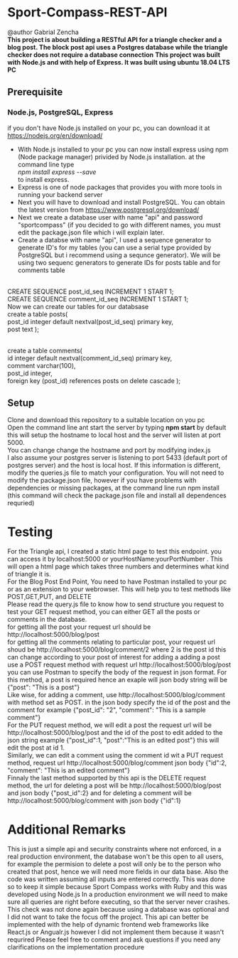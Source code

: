 # Sport-Compass-REST-API
@author Gabrial Zencha <br/>
**This project is about building a RESTful API for a triangle checker and a blog post. The block post api uses a Postgres database 
while the triangle checker does not require a database connection**
**This project was built with Node.js and with help of Express. It was built using ubuntu 18.04 LTS PC**
## Prerequisite
### Node.js, PostgreSQL, Express
if you don't have Node.js installed on your pc, you can download it at https://nodejs.org/en/download/
- With Node.js installed to your pc you can now install express using npm (Node package manager) privided by Node.js installation.
at the command line type <br/>
*npm install express --save*
<br/>to install express.
- Express is one of node packages that provides you with more tools in running your backend server
- Next you will have to download and install PostgreSQL. You can obtain the latest version from https://www.postgresql.org/download/
- Next we create a database user with name "api" and password "sportcompass" (if you decided to go with different names, you must 
edit the package.json file which i will explain later.
- Create a databse with name "api", I used a sequence generator to generate ID's for my tables (you can use a serial type provided 
by PostgreSQL but i recommend using a sequnce generator). We will be using two sequenc generators to generate IDs for posts table and for comments table

<br/>CREATE SEQUENCE post_id_seq INCREMENT 1 START 1;
<br/>CREATE SEQUENCE comment_id_seq INCREMENT 1 START 1;
<br/> Now we can create our tables for our databsase
<br/>create a table posts(
<br/>post_id integer default nextval(post_id_seq) primary key,<br/>
post text );

<br/>create a table comments(
<br/>id integer default nextval(comment_id_seq) primary key,<br/>
comment varchar(100),<br/>
post_id integer,<br/>
foreign key (post_id) references posts on delete cascade );<br/>

## Setup
Clone and download this repository to a suitable location on you pc
<br/>Open the command line ant start the server by typing **npm start**
by default this will setup the hostname to local host and the server will listen at port 5000. 
<br/> You can change change the hostname and port by modifying index.js
<br/> I also assume your postgres server is listening to port 5433 (default port of postgres server) and the host is local host. If this information is different,
modify the queries.js file to match your configuration. You will not need to modify the package.json file, however if you have problems with dependencies or missing packages,
at the command line run npm install (this command will check the package.json file and install all dependences requried)

# Testing
For the Triangle api, 
I created a static html page to test this endpoint. you can access it by localhost:5000 or yourHostName:yourPortNumber . This will open 
a html page which takes  three numbers and determines what kind of triangle it is.
<br/>
For the Blog Post End Point, 
You need to have Postman installed to your pc or as an extension to your webrowser. This will help you to test methods like POST,GET,PUT, and DELETE
</br>Please read the query.js file to know how to send structure you request
to test your GET request method, you can either GET all the posts or comments in the database.<br/>
for getting all the post your request url should be  http://localhost:5000/blog/post </br>
for getting all the comments relating to particular post, your request url shoud be  http://localhost:5000/blog/comment/2
where 2 is the post id this can change according to your post of interest 
for adding a adding a post use a POST request method with request url  http://localhost:5000/blog/post you can use Postman to specify the body of the request
in json format. For this method, a post is required hence an exaple will json body string will be {"post": "This is a post"}
<br/>Like wise, for adding a comment, use  http://localhost:5000/blog/comment with method set as POST. in the json body specify the id of the post and the comment
for example {"post_id": "2", "comment": "This is a sample comment"}
<br/> For the PUT request method, we will edit a post  the request url will be  http://localhost:5000/blog/post and the id of the post to edit added to the json string example {"post_id":1, "post":"This is an edited post"} this 
will edit the post at id 1.
<br/>Similarly, we can edit a comment using the comment id wit a PUT  request method, request url  http://localhost:5000/blog/comment json body {"id":2, "comment": "This is an edited comment"}
<br/> Finnaly the last method supported by this api is the DELETE request method, the url for deleting a post will be  http://localhost:5000/blog/post and json body {"post_id":2} and for deleting a comment will be  http://localhost:5000/blog/comment with json body {"id":1}

# Additional Remarks

This is just a simple api and security constraints where not enforced, in a real production environment, the database won't be this open to all users, for example the permision to delete a post will only be to the person who created that post, hence we will need more fields in our data base.
Also the code was written assuming all inputs are entered correctly. This was done so to keep it simple because Sport Compass works with Ruby and this was developed using Node.js
In a production environment we will need to make sure all queries are right before executing, so that the server never crashes. This check was not done again because using a database was optional and I did not want to take the focus off the project.
This api can better be implemented with the help of dynamic frontend web frameworks like React.js or Angualr.js however I did not implement them because it wasn't requrired
Please feel free to comment and ask questions if you need any clarifications on the implementation procedure
